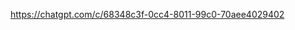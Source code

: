 [https://chatgpt.com/c/68348c3f-0cc4-8011-99c0-70aee4029402
](https://chatgpt.com/share/684942a0-6c6c-8011-ae53-514a09304832)
